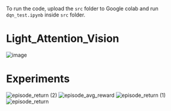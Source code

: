 To run the code, upload the `src` folder to Google colab and run `dqn_test.ipynb` inside `src` folder.
<br>
# Light_Attention_Vision

![image](https://user-images.githubusercontent.com/104526323/208587627-35cd299d-3e72-48d2-9247-703c818f8d69.png)

# Experiments

![episode_return (2)](https://user-images.githubusercontent.com/104526323/208587487-ededecbc-b9e8-48a9-81df-06f1c6e6dbf7.svg)
![episode_avg_reward](https://user-images.githubusercontent.com/104526323/208587490-49bff149-89b2-4ad7-ac4e-0d10c5bd14a0.svg)
![episode_return (1)](https://user-images.githubusercontent.com/104526323/208587491-94d4fc70-fabd-4a26-83e5-96767a9882bb.svg)
![episode_return](https://user-images.githubusercontent.com/104526323/208587493-e0c6b611-72e3-4e15-9131-7671fb668490.svg)
